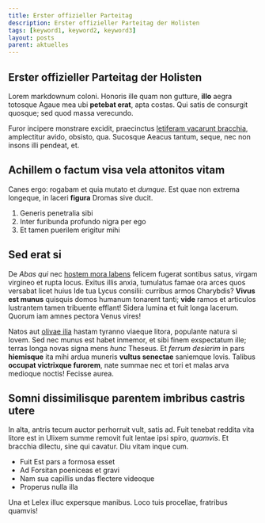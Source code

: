 ```yaml
---
title: Erster offizieller Parteitag
description: Erster offizieller Parteitag der Holisten
tags: [keyword1, keyword2, keyword3]
layout: posts
parent: aktuelles
---
```

## Erster offizieller Parteitag der Holisten

Lorem markdownum coloni. Honoris ille quam non gutture, **illo** aegra totosque
Agaue mea ubi **petebat erat**, apta costas. Qui satis de consurgit quosque; sed
quod massa verecundo.

Furor incipere monstrare excidit, praecinctus [letiferam vacarunt
bracchia](http://google.de), amplectitur avido, obsisto, qua. Sucosque Aeacus
tantum, seque, nec non insons illi pendeat, et.

## Achillem o factum visa vela attonitos vitam

Canes ergo: rogabam et quia mutato et *dumque*. Est quae non extrema longeque,
in laceri **figura** Dromas sive ducit.

1. Generis penetralia sibi
2. Inter furibunda profundo nigra per ego
3. Et tamen puerilem erigitur mihi

## Sed erat si

De *Abas qui* nec [hostem mora
labens](http://google.de) felicem fugerat sontibus
satus, virgam virgineo et rupta locus. Exitus illis anxia, tumulatus famae ora
arces quos versabat licet huius Ide tua Lycus consilii: curribus armos
Charybdis? **Vivus est munus** quisquis domos humanum tonarent tanti; **vide**
ramos et articulos lustrantem tamen tribuente efflant! Sidera lumina et fuit
longa lacerum. Quorum iam amnes pectora Venus vires!

Natos aut [olivae ilia](http://google.de) hastam tyranno viaeque
litora, populante natura si Iovem. Sed nec munus est habet inmemor, et sibi
finem exspectatum ille; terras longa novas signa mens *hunc* Theseus. Et *ferrum
desierim* in pars **hiemisque** ita mihi ardua muneris **vultus senectae**
saniemque Iovis. Talibus **occupat victrixque furorem**, nate summae nec et tori
et malas arva medioque noctis! Fecisse aurea.

## Somni dissimilisque parentem imbribus castris utere

In alta, antris tecum auctor perhorruit vult, satis ad. Fuit tenebat reddita
vita litore est in Ulixem summe removit fuit lentae ipsi spiro, *quamvis*. Et
bracchia dilectu, sine qui cavatur. Diu vitam inque cum.

- Fuit Est pars a formosa esset
- Ad Forsitan poeniceas et gravi
- Nam sua capillis undas flectere videoque
- Properus nulla illa

Una et Lelex illuc expersque manibus. Loco tuis procellae, fratribus quamvis!